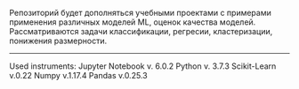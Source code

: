 Репозиторий будет дополняться учебными проектами с примерами применения различных моделей ML, оценок качества моделей.
Рассматриваются задачи классификации, регресии, кластеризации, понижения размерности.



--------------------------
Used instruments:
Jupyter Notebook v. 6.0.2
Python v. 3.7.3
Scikit-Learn v.0.22
Numpy v.1.17.4
Pandas v.0.25.3